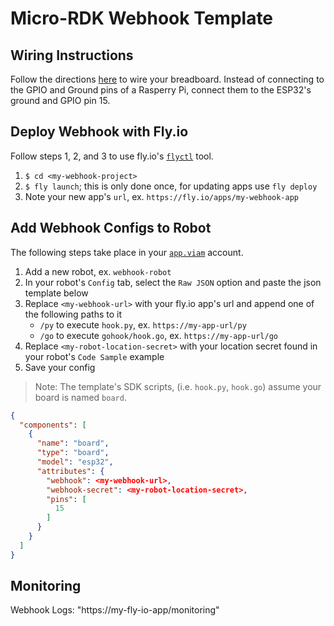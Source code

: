 # Micro-RDK Webhook Template

## Wiring Instructions

Follow the directions [here](https://docs.viam.com/tutorials/get-started/make-an-led-blink-with-the-viam-app/) to wire your breadboard.
Instead of connecting to the GPIO and Ground pins of a Rasperry Pi, connect them to the ESP32's ground and GPIO pin 15.

## Deploy Webhook with Fly.io

Follow steps 1, 2, and 3 to use fly.io's [`flyctl`](https://fly.io/docs/hands-on/install-flyctl/) tool.

1. `$ cd <my-webhook-project>`
2. `$ fly launch`; this is only done once, for updating apps use `fly deploy`
3. Note your new app's `url`, ex. `https://fly.io/apps/my-webhook-app`

## Add Webhook Configs to Robot

The following steps take place in your [`app.viam`](https://app.viam.com) account.

1. Add a new robot, ex. `webhook-robot`
2. In your robot's `Config` tab, select the `Raw JSON` option and paste the json template below
3. Replace `<my-webhook-url>` with your fly.io app's url and append one of the following paths to it
   - `/py` to execute `hook.py`, ex. `https://my-app-url/py`
   - `/go` to execute `gohook/hook.go`, ex. `https://my-app-url/go`
4. Replace `<my-robot-location-secret>` with your location secret found in your robot's `Code Sample` example
5. Save your config

> Note: The template's SDK scripts, (i.e. `hook.py`, `hook.go`) assume your board is named `board`.

```json
{
  "components": [
    {
      "name": "board",
      "type": "board",
      "model": "esp32",
      "attributes": {
        "webhook": <my-webhook-url>,
        "webhook-secret": <my-robot-location-secret>,
        "pins": [
          15
        ]
      }
    }
  ]
}
```

## Monitoring

Webhook Logs: "https://my-fly-io-app/monitoring"
